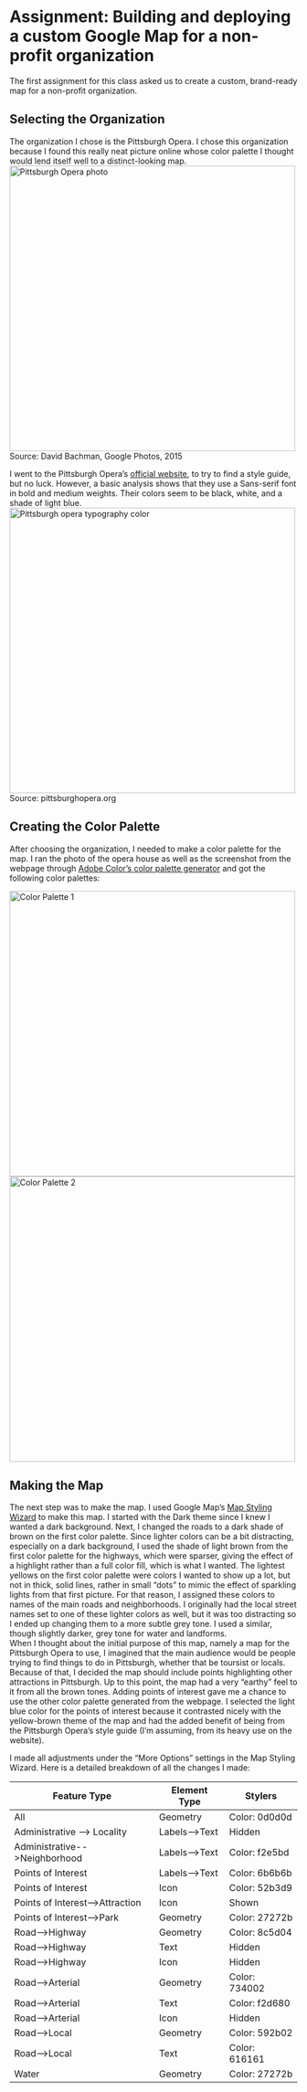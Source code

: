 # Assignment: Building and deploying a custom Google Map for a non-profit organization 

The first assignment for this class asked us to create a custom, brand-ready map for a non-profit organization.  


## Selecting the Organization
The organization I chose is the Pittsburgh Opera. I chose this organization because I found this really neat picture online whose color palette I thought would lend itself well to a distinct-looking map.  
<img width="500" alt="Pittsburgh Opera photo" src="https://user-images.githubusercontent.com/73584997/112771739-5de84b00-8ffb-11eb-87cf-53db79cc1343.png">  
Source: David Bachman, Google Photos, 2015
  


I went to the Pittsburgh Opera’s [official website](https://www.pittsburghopera.org/), to try to find a style guide, but no luck. However, a basic analysis shows that they use a Sans-serif font in bold and medium weights. Their colors seem to be black, white, and a shade of light blue. 
<img width="500" alt="Pittsburgh opera typography color" src="https://user-images.githubusercontent.com/73584997/112771747-6476c280-8ffb-11eb-8e01-3e5b4d75d6dd.png">  
Source: pittsburghopera.org


## Creating the Color Palette
After choosing the organization, I needed to make a color palette for the map. I ran the photo of the opera house as well as the screenshot from the webpage through [Adobe Color’s color palette generator](https://color.adobe.com/create/image) and got the following color palettes:  

<img width="500" alt="Color Palette 1" src="https://user-images.githubusercontent.com/73584997/112772234-ae60a800-8ffd-11eb-87b1-e624e688542b.png"> <img width="500" alt="Color Palette 2" src="https://user-images.githubusercontent.com/73584997/112772308-08616d80-8ffe-11eb-87ea-22c51339c1c2.png">

## Making the Map
The next step was to make the map. I used Google Map’s [Map Styling Wizard](https://mapstyle.withgoogle.com/) to make this map. I started with the Dark theme since I knew I wanted a dark background. Next, I changed the roads to a dark shade of brown on the first color palette. Since lighter colors can be a bit distracting, especially on a dark background, I used the shade of light brown from the first color palette for the highways, which were sparser, giving the effect of a highlight rather than a full color fill, which is what I wanted. The lightest yellows on the first color palette were colors I wanted to show up a lot, but not in thick, solid lines, rather in small “dots” to mimic the effect of sparkling lights from that first picture. For that reason, I assigned these colors to names of the main roads and neighborhoods.  I originally had the local street names set to one of these lighter colors as well, but it was too distracting so I ended up changing them to a more subtle grey tone. I used a similar, though slightly darker, grey tone for water and landforms.  
When I thought about the initial purpose of this map, namely a map for the Pittsburgh Opera to use, I imagined that the main audience would be people trying to find things to do in Pittsburgh, whether that be toursist or locals. Because of that, I decided the map should include points highlighting other attractions in Pittsburgh. Up to this point, the map had a very “earthy” feel to it from all the brown tones. Adding points of interest gave me a chance to use the other color palette generated from the webpage. I selected the light blue color for the points of interest because it contrasted nicely with the yellow-brown theme of the map and had the added benefit of being from the Pittsburgh Opera’s style guide (I’m assuming, from its heavy use on the website).

I made all adjustments under the “More Options” settings in the Map Styling Wizard. Here is a detailed breakdown of all the changes I made:

| Feature Type | Element Type | Stylers |
|------------|------------|------------|
|All	|Geometry |Color: 0d0d0d |
|Administrative --> Locality|Labels-->Text |Hidden |
|Administrative-->Neighborhood |Labels-->Text	|Color: f2e5bd |
|Points of Interest |Labels-->Text	|Color: 6b6b6b |
|Points of Interest	|Icon	|Color: 52b3d9 |
|Points of Interest-->Attraction	|Icon	|Shown |
|Points of Interest-->Park	|Geometry	|Color: 27272b |
|Road-->Highway	|Geometry	|Color: 8c5d04 |
|Road-->Highway	|Text	|Hidden |
|Road-->Highway	|Icon	|Hidden |
|Road-->Arterial	|Geometry	|Color: 734002 |
|Road-->Arterial	|Text	|Color: f2d680 |
|Road-->Arterial	|Icon	|Hidden |
|Road-->Local	|Geometry	|Color: 592b02 |
|Road-->Local	|Text	|Color: 616161 |
|Water	|Geometry	|Color: 27272b |
